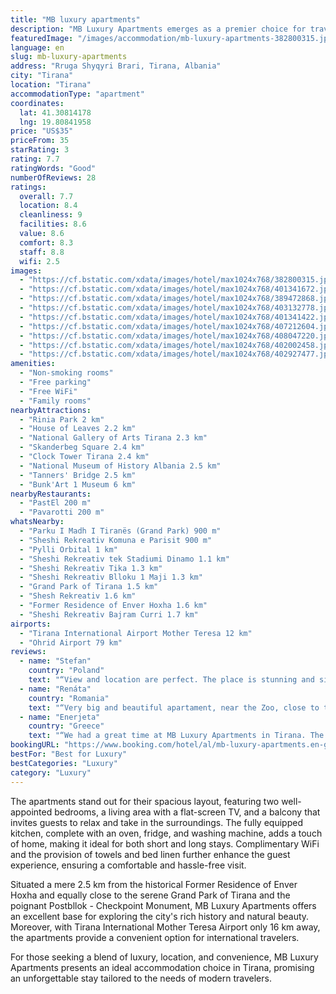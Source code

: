 ```yaml
---
title: "MB luxury apartments"
description: "MB Luxury Apartments emerges as a premier choice for travelers seeking comfort and convenience in the heart of Tirana."
featuredImage: "/images/accommodation/mb-luxury-apartments-382800315.jpg"
language: en
slug: mb-luxury-apartments
address: "Rruga Shyqyri Brari, Tirana, Albania"
city: "Tirana"
location: "Tirana"
accommodationType: "apartment"
coordinates:
  lat: 41.30814178
  lng: 19.80841958
price: "US$35"
priceFrom: 35
starRating: 3
rating: 7.7
ratingWords: "Good"
numberOfReviews: 28
ratings:
  overall: 7.7
  location: 8.4
  cleanliness: 9
  facilities: 8.6
  value: 8.6
  comfort: 8.3
  staff: 8.8
  wifi: 2.5
images:
  - "https://cf.bstatic.com/xdata/images/hotel/max1024x768/382800315.jpg?k=59ffee4c56c00991da69a96a6fa483cb315c7bbf10d2a5ec0a8b008010d524d9&o=&hp=1"
  - "https://cf.bstatic.com/xdata/images/hotel/max1024x768/401341672.jpg?k=41c21eb57399132a264b7102e9f5b225ee43ceac39564e9f7f3da23d82b5fa51&o=&hp=1"
  - "https://cf.bstatic.com/xdata/images/hotel/max1024x768/389472868.jpg?k=3654c3716c967c8ee6aaf4adab6b3ad14823a89fa12af3f0bb37db07c80a3752&o=&hp=1"
  - "https://cf.bstatic.com/xdata/images/hotel/max1024x768/403132778.jpg?k=da6b77124438a2e33183c3d3f2c8bd636ab54cafb4b97baf1c3295f9d249fea6&o=&hp=1"
  - "https://cf.bstatic.com/xdata/images/hotel/max1024x768/401341422.jpg?k=e6fac4e532f7f2b4efff8609d10ce00f68b65a4de8fd38ce1faa103ae72f4608&o=&hp=1"
  - "https://cf.bstatic.com/xdata/images/hotel/max1024x768/407212604.jpg?k=f623fa5c396bb9599a3c9537288b8120a81e4166b649ac6cdc74df122069bbc3&o=&hp=1"
  - "https://cf.bstatic.com/xdata/images/hotel/max1024x768/408047220.jpg?k=fce0af0e0f674c2d515ff8bcbb29cf216407bf5a15259fd94a463d3b63716b8e&o=&hp=1"
  - "https://cf.bstatic.com/xdata/images/hotel/max1024x768/402002458.jpg?k=3a4a93e5417fd7fabd58a5fd27cfd7573d4cbd0bd17e747272ab549b3ae1179e&o=&hp=1"
  - "https://cf.bstatic.com/xdata/images/hotel/max1024x768/402927477.jpg?k=a20b57142663e858c7dff272853d3a94a7bc0dd10369575e229efc6ca5c6db7b&o=&hp=1"
amenities:
  - "Non-smoking rooms"
  - "Free parking"
  - "Free WiFi"
  - "Family rooms"
nearbyAttractions:
  - "Rinia Park 2 km"
  - "House of Leaves 2.2 km"
  - "National Gallery of Arts Tirana 2.3 km"
  - "Skanderbeg Square 2.4 km"
  - "Clock Tower Tirana 2.4 km"
  - "National Museum of History Albania 2.5 km"
  - "Tanners' Bridge 2.5 km"
  - "Bunk'Art 1 Museum 6 km"
nearbyRestaurants:
  - "PastEl 200 m"
  - "Pavarotti 200 m"
whatsNearby:
  - "Parku I Madh I Tiranës (Grand Park) 900 m"
  - "Sheshi Rekreativ Komuna e Parisit 900 m"
  - "Pylli Orbital 1 km"
  - "Sheshi Rekreativ tek Stadiumi Dinamo 1.1 km"
  - "Sheshi Rekreativ Tika 1.3 km"
  - "Sheshi Rekreativ Blloku 1 Maji 1.3 km"
  - "Grand Park of Tirana 1.5 km"
  - "Shesh Rekreativ 1.6 km"
  - "Former Residence of Enver Hoxha 1.6 km"
  - "Sheshi Rekreativ Bajram Curri 1.7 km"
airports:
  - "Tirana International Airport Mother Teresa 12 km"
  - "Ohrid Airport 79 km"
reviews:
  - name: "Stefan"
    country: "Poland"
    text: "“View and location are perfect. The place is stunning and silent :)”"
  - name: "Renáta"
    country: "Romania"
    text: "“Very big and beautiful apartament, near the Zoo, close to the park, and not so far from the center. The wiew from the window is beautiful.”"
  - name: "Enerjeta"
    country: "Greece"
    text: "“We had a great time at MB Luxury Apartments in Tirana. The communication was super easy and quick and the place looks exactly like it does on the pictures. Very tidy and lovely apartment equipped with everything you need. The neighbourhood is very...”"
bookingURL: "https://www.booking.com/hotel/al/mb-luxury-apartments.en-gb.html?aid=8035640"
bestFor: "Best for Luxury"
bestCategories: "Luxury"
category: "Luxury"
---
```


The apartments stand out for their spacious layout, featuring two well-appointed bedrooms, a living area with a flat-screen TV, and a balcony that invites guests to relax and take in the surroundings. The fully equipped kitchen, complete with an oven, fridge, and washing machine, adds a touch of home, making it ideal for both short and long stays. Complimentary WiFi and the provision of towels and bed linen further enhance the guest experience, ensuring a comfortable and hassle-free visit.

Situated a mere 2.5 km from the historical Former Residence of Enver Hoxha and equally close to the serene Grand Park of Tirana and the poignant Postbllok - Checkpoint Monument, MB Luxury Apartments offers an excellent base for exploring the city's rich history and natural beauty. Moreover, with Tirana International Mother Teresa Airport only 16 km away, the apartments provide a convenient option for international travelers.

For those seeking a blend of luxury, location, and convenience, MB Luxury Apartments presents an ideal accommodation choice in Tirana, promising an unforgettable stay tailored to the needs of modern travelers.